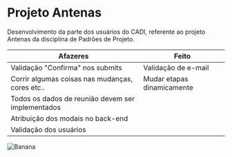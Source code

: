 Projeto Antenas
===============

Desenvolvimento da parte dos usuários do CADI, referente ao projeto Antenas da disciplina de Padrões de Projeto.

|                    **Afazeres**                  |      **Feito**      |
---------------------------------------------------|------------------------------|
Validação "Confirma" nos submits                   | Validação de e-mail          |
Corrir algumas coisas nas mudanças, cores etc..    | Mudar etapas dinamicamente   |
Todos os dados de reunião devem ser implementados  |                              |
Atribuição dos modais no back-end                  |                              |
Validação dos usuários                             |                              |


![Banana](http://cdn.osxdaily.com/wp-content/uploads/2013/07/dancing-banana.gif "Olha a bananinha dançando!")

